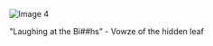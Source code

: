 ![Image 4](https://i.ibb.co/RBSPTss/449d31c45dad0baf699af58bbc22f970.jpg)

"Laughing at the Bi##hs" - Vowze of the hidden leaf
